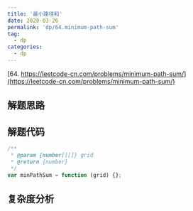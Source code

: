 ```yaml
---
title: '最小路径和'
date: 2020-03-26
permalink: 'dp/64.minimum-path-sum'
tag:
  - dp
categories:
  - dp
---
```


[64. https://leetcode-cn.com/problems/minimum-path-sum/](https://leetcode-cn.com/problems/minimum-path-sum/)

## 解题思路

## 解题代码

```js
/**
 * @param {number[][]} grid
 * @return {number}
 */
var minPathSum = function (grid) {};
```

## 复杂度分析
